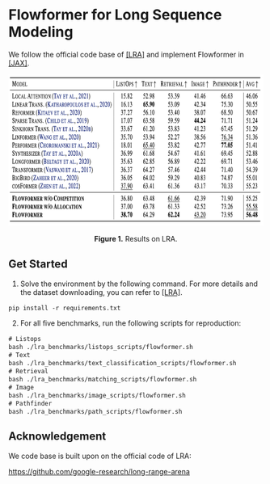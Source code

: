 # Flowformer for Long Sequence Modeling

We follow the official code base of [[LRA]](https://github.com/google-research/long-range-arena) and implement Flowformer in [[JAX]](https://github.com/google/jax).

<p align="center">
<img src="..\pic\LRA_results.png" height = "300" alt="" align=center />
<br><br>
<b>Figure 1.</b> Results on LRA.
</p>


## Get Started

1. Solve the environment by the following command. For more details and the dataset downloading, you can refer to [[LRA]](https://github.com/google-research/long-range-arena).

```shell
pip install -r requirements.txt
```

2. For all five benchmarks, run the following scripts for reproduction:

```shell
# Listops
bash ./lra_benchmarks/listops_scripts/flowformer.sh
# Text
bash ./lra_benchmarks/text_classification_scripts/flowformer.sh
# Retrieval
bash ./lra_benchmarks/matching_scripts/flowformer.sh
# Image
bash ./lra_benchmarks/image_scripts/flowformer.sh
# Pathfinder
bash ./lra_benchmarks/path_scripts/flowformer.sh
```

## Acknowledgement

We code base is built upon on the official code of LRA:

https://github.com/google-research/long-range-arena

